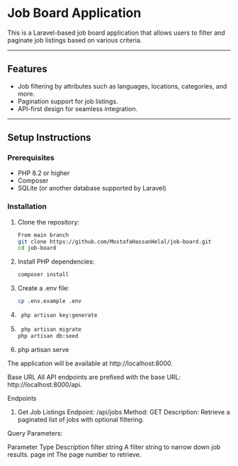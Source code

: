 # Job Board Application

This is a Laravel-based job board application that allows users to filter and paginate job listings based on various criteria.

---

## Features

- Job filtering by attributes such as languages, locations, categories, and more.
- Pagination support for job listings.
- API-first design for seamless integration.

---

## Setup Instructions

### Prerequisites

- PHP 8.2 or higher
- Composer
- SQLite (or another database supported by Laravel)

### Installation

1. Clone the repository:

   ```bash
   From main branch
   git clone https://github.com/MostafaHassanHelal/job-board.git
   cd job-board

2. Install PHP dependencies:
    ```bash 
    composer install

3. Create a .env file:
    ```bash
    cp .env.example .env

4. ```bash
    php artisan key:generate
   
5. ```bash
    php artisan migrate
   php artisan db:seed

6. php artisan serve

The application will be available at http://localhost:8000.



Base URL
All API endpoints are prefixed with the base URL: http://localhost:8000/api.

Endpoints
1. Get Job Listings
Endpoint: /api/jobs
Method: GET
Description: Retrieve a paginated list of jobs with optional filtering.

Query Parameters:

Parameter	Type	    Description
filter	    string	    A filter string to narrow down job results.
page	    int	        The page number to retrieve.